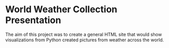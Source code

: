 # World Weather Collection Presentation

The aim of this project was to create a general HTML site that would show visualizations from Python created pictures from weather across the world. 
